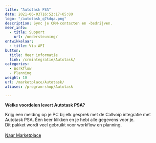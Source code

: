 ```yaml
---
title: "Autotask PSA"
date: 2021-06-03T16:52:17+05:00
logo: "/autotask_q7kdqa.png"
description: Sync je CRM-contacten en -bedrijven.
meer_info:
  - title: Support
    url: /ondersteuning/
ontwikkelaar:
  - title: Via API
button:
  title: Meer informatie
  link: /crmintegratie/Autotask/
categories:
  - Workflow
  - Planning
weight: 10
url: /marketplace/Autotask/
aliases: /program-shop/Autotask

---
```


**Welke voordelen levert Autotask PSA?**

Krijg een melding op je PC bij elk gesprek met de Callvoip integratie met Autotask PSA. Één keer klikken en je hebt alle gegevens voor je.<br>Dit pakket wordt veel gebruikt voor workflow en planning.<br><br><a href="/marketplace" class="button">Naar Marketplace</a>
